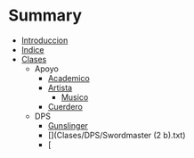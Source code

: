 # Summary

* [Introduccion](README.md)
* [Indice](SUMMARY.md)
* [Clases](Clases/Clases.txt)
  * Apoyo
    * [Academico](Clases/Apoyo/Academico.txt)
    * [Artista](Clases/Apoyo/Artista.txt)
      * [Musico](Clases/Apoyo/Musico.txt)
    * [Cuerdero](Clases/Apoyo/Cuerdero.txt)
  * DPS
    * [Gunslinger](Clases/DPS/Gunslinger.txt)
    * [](Clases/DPS/Swordmaster (2 b).txt)
    * [